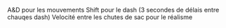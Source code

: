 A&D pour les mouvements
Shift pour le dash (3 secondes de délais entre chauqes dash)
Velocité entre les chutes de sac pour le réalisme
